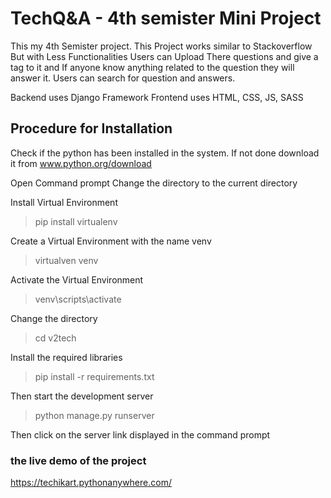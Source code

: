 # TechQ&A - 4th semister Mini Project
This my 4th Semister project.
This Project works similar to Stackoverflow But with Less Functionalities
Users can Upload There questions and give a tag to it and If anyone know anything related to the question they will answer it.
Users can search for question and answers. 

Backend uses Django Framework
Frontend uses HTML, CSS, JS, SASS


## Procedure  for Installation

Check if the python has been installed in the system.
If not done download it from www.python.org/download

Open Command prompt
Change the directory to the current directory

Install Virtual Environment
>pip install virtualenv

Create a Virtual Environment with the name venv
>virtualven venv

Activate the Virtual Environment
>venv\scripts\activate

Change the directory
>cd v2tech

Install the required libraries
>pip install -r requirements.txt

Then start the development server
>python manage.py runserver

Then click on the server link displayed in the command prompt

### the live demo of the project
https://techikart.pythonanywhere.com/

